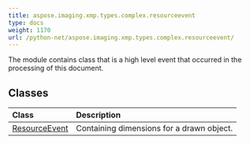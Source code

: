 ```yaml
---
title: aspose.imaging.xmp.types.complex.resourceevent
type: docs
weight: 1170
url: /python-net/aspose.imaging.xmp.types.complex.resourceevent/
---
```



The module contains class that is a high level event that occurred in the processing of this document.

## **Classes**
| **Class** | **Description** |
| :- | :- |
| [ResourceEvent](/imaging/python-net/aspose.imaging.xmp.types.complex.resourceevent/resourceevent/) | Containing dimensions for a drawn object. |
